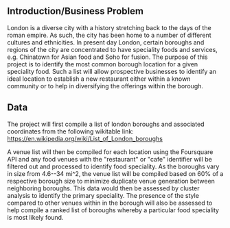 ## Introduction/Business Problem
London is a diverse city with a history stretching back to the days of the roman empire. As such, the city has been home to a number of different cultures and ethnicities. In present day London, certain boroughs and regions of the city are concentrated to have speciality foods and services, e.g. Chinatown for Asian food and Soho for fusion. The purpose of this project is to identify the most common borough location for a given speciality food. Such a list will allow prospective businesses to identify an ideal location to establish a new restaurant either within a known community or to help in diversifying the offerings within the borough.

## Data
The project will first compile a list of london boroughs and associated coordinates from the following wikitable link:
https://en.wikipedia.org/wiki/List_of_London_boroughs
 
A venue list will then be compiled for each location using the Foursquare API and any food venues with the "restaurant" or "cafe" identifier will be filtered out and processed to identify food speciality. As the boroughs vary in size from 4.6--34 mi^2, the venue list will be compiled based on 60% of a respective borough size to minimize duplicate venue generation between neighboring boroughs. This data would then be assessed by cluster analysis to identify the primary speciality. The presence of the style compared to other venues within in the borough will also be assessed to help compile a ranked list of boroughs whereby a particular food speciality is most likely found.